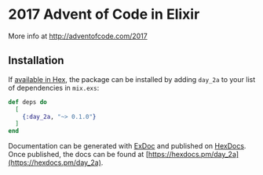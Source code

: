 # 2017 Advent of Code in Elixir

More info at http://adventofcode.com/2017

## Installation

If [available in Hex](https://hex.pm/docs/publish), the package can be installed
by adding `day_2a` to your list of dependencies in `mix.exs`:

```elixir
def deps do
  [
    {:day_2a, "~> 0.1.0"}
  ]
end
```

Documentation can be generated with [ExDoc](https://github.com/elixir-lang/ex_doc)
and published on [HexDocs](https://hexdocs.pm). Once published, the docs can
be found at [https://hexdocs.pm/day_2a](https://hexdocs.pm/day_2a).

